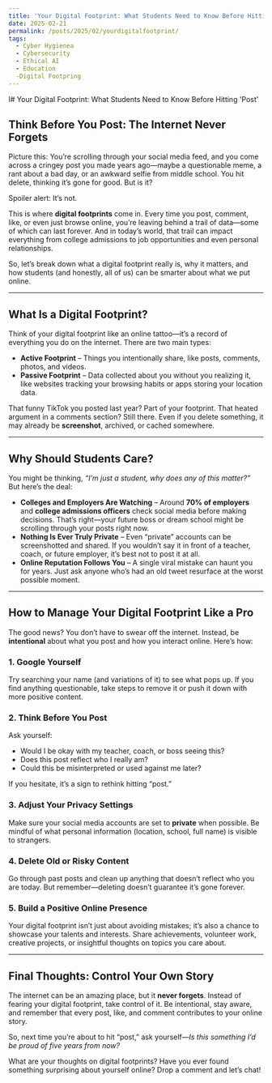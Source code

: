 ```yaml
---
title: 'Your Digital Footprint: What Students Need to Know Before Hitting "Post"'
date: 2025-02-21
permalink: /posts/2025/02/yourdigitalfootprint/
tags:
  - Cyber Hygienea
  - Cybersecurity
  - Ethical AI
  - Education
  -Digital Footpring
---
```


I# Your Digital Footprint: What Students Need to Know Before Hitting 'Post'

## **Think Before You Post: The Internet Never Forgets**

Picture this: You’re scrolling through your social media feed, and you come across a cringey post you made years ago—maybe a questionable meme, a rant about a bad day, or an awkward selfie from middle school. You hit delete, thinking it’s gone for good. But is it?

Spoiler alert: It’s not.

This is where **digital footprints** come in. Every time you post, comment, like, or even just browse online, you’re leaving behind a trail of data—some of which can last forever. And in today’s world, that trail can impact everything from college admissions to job opportunities and even personal relationships.

So, let’s break down what a digital footprint really is, why it matters, and how students (and honestly, all of us) can be smarter about what we put online.

---

## **What Is a Digital Footprint?**

Think of your digital footprint like an online tattoo—it’s a record of everything you do on the internet. There are two main types:

- **Active Footprint** – Things you intentionally share, like posts, comments, photos, and videos.
- **Passive Footprint** – Data collected about you without you realizing it, like websites tracking your browsing habits or apps storing your location data.

That funny TikTok you posted last year? Part of your footprint. That heated argument in a comments section? Still there. Even if you delete something, it may already be **screenshot**, archived, or cached somewhere.

---

## **Why Should Students Care?**

You might be thinking, *“I’m just a student, why does any of this matter?”* But here’s the deal:

- **Colleges and Employers Are Watching** – Around **70% of employers** and **college admissions officers** check social media before making decisions. That’s right—your future boss or dream school might be scrolling through your posts right now.
- **Nothing Is Ever Truly Private** – Even “private” accounts can be screenshotted and shared. If you wouldn’t say it in front of a teacher, coach, or future employer, it’s best not to post it at all.
- **Online Reputation Follows You** – A single viral mistake can haunt you for years. Just ask anyone who’s had an old tweet resurface at the worst possible moment.

---

## **How to Manage Your Digital Footprint Like a Pro**

The good news? You don’t have to swear off the internet. Instead, be **intentional** about what you post and how you interact online. Here’s how:

### **1. Google Yourself**
Try searching your name (and variations of it) to see what pops up. If you find anything questionable, take steps to remove it or push it down with more positive content.

### **2. Think Before You Post**
Ask yourself:
- Would I be okay with my teacher, coach, or boss seeing this?
- Does this post reflect who I really am?
- Could this be misinterpreted or used against me later?

If you hesitate, it’s a sign to rethink hitting “post.”

### **3. Adjust Your Privacy Settings**
Make sure your social media accounts are set to **private** when possible. Be mindful of what personal information (location, school, full name) is visible to strangers.

### **4. Delete Old or Risky Content**
Go through past posts and clean up anything that doesn’t reflect who you are today. But remember—deleting doesn’t guarantee it’s gone forever.

### **5. Build a Positive Online Presence**
Your digital footprint isn’t just about avoiding mistakes; it’s also a chance to showcase your talents and interests. Share achievements, volunteer work, creative projects, or insightful thoughts on topics you care about.

---

## **Final Thoughts: Control Your Own Story**

The internet can be an amazing place, but it **never forgets**. Instead of fearing your digital footprint, take control of it. Be intentional, stay aware, and remember that every post, like, and comment contributes to your online story.

So, next time you’re about to hit “post,” ask yourself—*Is this something I’d be proud of five years from now?*

What are your thoughts on digital footprints? Have you ever found something surprising about yourself online? Drop a comment and let’s chat!

